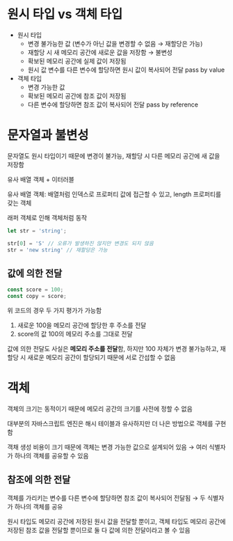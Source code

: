 # 원시 타입 vs 객체 타입

- 원시 타입
    - 변경 불가능한 값 (변수가 아닌 값을 변경할 수 없음 → 재할당은 가능)
    - 재할당 시 새 메모리 공간에 새로운 값을 저장함 → 불변성
    - 확보된 메모리 공간에 실제 값이 저장됨
    - 원시 값 변수를 다른 변수에 할당하면 원시 값이 복사되어 전달 pass by value
- 객체 타입
    - 변경 가능한 값
    - 확보된 메모리 공간에 참조 값이 저장됨
    - 다른 변수에 할당하면 참조 값이 복사되어 전달 pass by reference

# 문자열과 불변성

문자열도 원시 타입이기 때문에 변경이 불가능, 재할당 시 다른 메모리 공간에 새 값을 저장함

유사 배열 객체 + 이터러블

유사 배열 객체: 배열처럼 인덱스로 프로퍼티 값에 접근할 수 있고, length 프로퍼티를 갖는 객체

래퍼 객체로 인해 객체처럼 동작

```jsx
let str = 'string';

str[0] = 'S' // 오류가 발생하진 않지만 변경도 되지 않음
str = 'new string' // 재할당은 가능
```

## 값에 의한 전달

```jsx
const score = 100;
const copy = score;
```

위 코드의 경우 두 가지 평가가 가능함

1. 새로운 100을 메모리 공간에 할당한 후 주소를 전달
2. score의 값 100의 메모리 주소를 그대로 전달

값에 의한 전달도 사실은 **메모리 주소를 전달**함, 하지만 100 자체가 변경 불가능하고, 재할당 시 새로운 메모리 공간이 할당되기 때문에 서로 간섭할 수 없음

# 객체

객체의 크기는 동적이기 때문에 메모리 공간의 크기를 사전에 정할 수 없음

대부분의 자바스크립트 엔진은 해시 테이블과 유사하지만 더 나은 방법으로 객체를 구현함

객채 생성 비용이 크기 때문에 객체는 변경 가능한 값으로 설계되어 있음 → 여러 식별자가 하나의 객체를 공유할 수 있음

## 참조에 의한 전달

객체를 가리키는 변수를 다른 변수에 할당하면 참조 값이 복사되어 전달됨 → 두 식별자가 하나의 객체를 공유

원시 타입도 메모리 공간에 저장된 원시 값을 전달할 뿐이고, 객체 타입도 메모리 공간에 저장된 참조 값을 전달할 뿐이므로 둘 다 값에 의한 전달이라고 볼 수 있음

